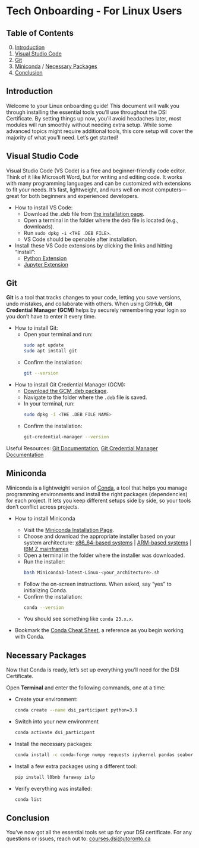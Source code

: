 # Tech Onboarding - For Linux Users

## Table of Contents

0. [Introduction](#introduction)
1. [Visual Studio Code](#visual-studio-code)
2. [Git](#git)
3. [Miniconda](#miniconda) / [Necessary Packages](#necessary-packages)
4. [Conclusion](#conclusion)

## Introduction
Welcome to your Linux onboarding guide! This document will walk you through installing the essential tools you’ll use throughout the DSI Certificate. By setting things up now, you’ll avoid headaches later, most modules will run smoothly without needing extra setup. While some advanced topics might require additional tools, this core setup will cover the majority of what you’ll need. Let’s get started!

## Visual Studio Code
Visual Studio Code (VS Code) is a free and beginner-friendly code editor. Think of it like Microsoft Word, but for writing and editing code. It works with many programming languages and can be customized with extensions to fit your needs. It’s fast, lightweight, and runs well on most computers—great for both beginners and experienced developers.

- How to install VS Code:
  - Download the .deb file from [the installation page](https://code.visualstudio.com).
  - Open a terminal in the folder where the deb file is located (e.g., downloads).
  - Run `sudo dpkg -i <THE .DEB FILE>`.
  - VS Code should be openable after installation.
- Install these VS Code extensions by clicking the links and hitting “Install”:
  - [Python Extension](https://marketplace.visualstudio.com/items?itemName=ms-python.python)
  - [Jupyter Extension](https://marketplace.visualstudio.com/items?itemName=ms-toolsai.jupyter)

## Git
**Git** is a tool that tracks changes to your code, letting you save versions, undo mistakes, and collaborate with others. When using GitHub, **Git Credential Manager (GCM)** helps by securely remembering your login so you don’t have to enter it every time.

- How to install Git:
  - Open your terminal and run:
    ```bash
    sudo apt update
    sudo apt install git
    ```
  - Confirm the installation:
    ```bash
    git --version
    ```
- How to install Git Credential Manager (GCM):
  - [Download the GCM .deb package](https://github.com/git-ecosystem/git-credential-manager/releases/tag/v2.4.1).
  - Navigate to the folder where the `.deb` file is saved.
  - In your terminal, run:
    ```bash
    sudo dpkg -i <THE .DEB FILE NAME>
    ```
  - Confirm the installation:
    ```bash
    git-credential-manager --version
    ```

Useful Resources: [Git Documentation](https://git-scm.com/doc), [Git Credential Manager Documentation](https://github.com/git-ecosystem/git-credential-manager/blob/main/README.md)

## Miniconda

Miniconda is a lightweight version of [Conda](https://en.wikipedia.org/wiki/Conda_(package_manager)), a tool that helps you manage programming environments and install the right packages (dependencies) for each project. It lets you keep different setups side by side, so your tools don’t conflict across projects.

- How to install Miniconda
  - Visit the [Miniconda Installation Page](https://docs.conda.io/projects/miniconda/en/latest/index.html).
  - Choose and download the appropriate installer based on your system architecture: [x86_64-based systems](https://repo.anaconda.com/miniconda/Miniconda3-latest-Linux-x86_64.sh) | [ARM-based systems](https://repo.anaconda.com/miniconda/Miniconda3-latest-Linux-aarch64.sh) | [IBM Z mainframes](https://repo.anaconda.com/miniconda/Miniconda3-latest-Linux-s390x.sh)
  - Open a terminal in the folder where the installer was downloaded.
  - Run the installer:
    ```bash
    bash Miniconda3-latest-Linux-<your_architecture>.sh
    ```
  - Follow the on-screen instructions. When asked, say “yes” to initializing Conda.
  - Confirm the installation:
    ```bash
    conda --version
    ```
  - You should see something like `conda 23.x.x`.

- Bookmark the [Conda Cheat Sheet](https://conda.io/projects/conda/en/latest/user-guide/cheatsheet.html), a reference as you begin working with Conda.

## Necessary Packages

Now that Conda is ready, let’s set up everything you’ll need for the DSI Certificate.

Open **Terminal** and enter the following commands, one at a time:
- Create your environment:
  ```bash
  conda create --name dsi_participant python=3.9
  ```

- Switch into your new environment
  ```bash
  conda activate dsi_participant
  ```

- Install the necessary packages:
  ```bash
  conda install -c conda-forge numpy requests ipykernel pandas seaborn scikit-learn python-dotenv dask "pyarrow>=11.0.0" sacred sqlalchemy psycopg2 shap fancyimpute missingno tensorflow matplotlib plotly nbformat scikit-image opencv transformers yfinance pygam pybind11
  ```

- Install a few extra packages using a different tool:
  ```bash
  pip install l0bnb faraway islp
  ```

- Verify everything was installed:
  ```bash
  conda list
  ```

## Conclusion
You’ve now got all the essential tools set up for your DSI certificate. For any questions or issues, reach out to: courses.dsi@utoronto.ca